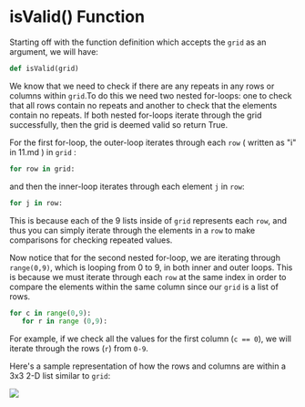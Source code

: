 <!--title={isValid()}-->

<!--badges={Algorithmns:18}-->

<!--concepts{Indexing 2D Lists, For Loops}-->

# isValid() Function

Starting off with the function definition which accepts the `grid` as an argument, we will have:

```python
def isValid(grid)
```

We know that we need to check if there are any repeats in any rows or columns within `grid`.To do this we need two nested for-loops: one to check that all rows contain no repeats and another to check that the elements contain no repeats. If both nested for-loops iterate through the grid successfully, then the grid is deemed valid so return True.

For the first for-loop, the outer-loop iterates through each `row` ( written as "i" in 11.md ) in `grid` :

```python
for row in grid:
```

and then the inner-loop iterates through each element `j`  in  `row`:

```python
for j in row:
```

This is because each of the 9 lists inside of `grid` represents each `row`, and thus you can simply iterate through the elements in a `row` to make comparisons for checking repeated values.

Now notice that for the second nested for-loop, we are iterating through  `range(0,9)`, which is looping from 0 to 9, in both inner and outer loops. This is because we must iterate through each `row` at the same index in order to compare the elements within the same column since our `grid` is a list of rows.

```python
for c in range(0,9):
   for r in range (0,9):
```

For example, if we check all the values for the first column (`c == 0`), we will iterate through the rows (`r`) from `0-9`.

Here's a sample representation of how the rows and columns are within a 3x3 2-D list similar to `grid`:

![](https://4.bp.blogspot.com/-6EPvK1jRrqE/VemgzdJu4ZI/AAAAAAAADsk/QnkWDlg6zpI/s1600/how%2Bto%2Bloop%2Bover%2B2D%2Barray%2Bin%2BJava.jpg)